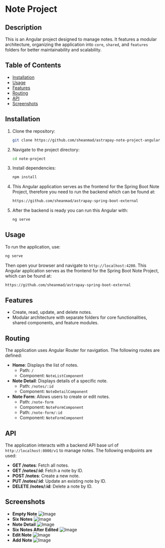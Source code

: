 # Note Project

## Description
This is an Angular project designed to manage notes. It features a modular architecture, organizing the application into `core`, `shared`, and `features` folders for better maintainability and scalability.

## Table of Contents
- [Installation](#installation)
- [Usage](#usage)
- [Features](#features)
- [Routing](#routing)
- [API](#api)
- [Screenshots](#screenshots)

## Installation
1. Clone the repository:
   ```bash
   git clone https://github.com/sheanmad/astrapay-note-project-angular.git
   ```
2. Navigate to the project directory:
   ```bash
   cd note-project
   ```
3. Install dependencies:
   ```bash
   npm install
   ```
4. This Angular application serves as the frontend for the Spring Boot Note Project, therefore you need to run the backend which can be found at:
   ```bash
   https://github.com/sheanmad/astrapay-spring-boot-external
   ```
5. After the backend is ready you can run this Angular with:
   ```bash
   ng serve
   ```

## Usage
To run the application, use:
   ```bash
   ng serve
   ```
Then open your browser and navigate to `http://localhost:4200`.
This Angular application serves as the frontend for the Spring Boot Note Project, which can be found at:
   ```bash
   https://github.com/sheanmad/astrapay-spring-boot-external
   ```

## Features
- Create, read, update, and delete notes.
- Modular architecture with separate folders for core functionalities, shared components, and feature modules.

## Routing
The application uses Angular Router for navigation. The following routes are defined:
- **Home**: Displays the list of notes.
  - Path: `/`
  - Component: `NoteListComponent`
- **Note Detail**: Displays details of a specific note.
  - Path: `/notes/:id`
  - Component: `NoteDetailComponent`
- **Note Form**: Allows users to create or edit notes.
  - Path: `/note-form`
  - Component: `NoteFormComponent`
  - Path: `/note-form/:id`
  - Component: `NoteFormComponent`

## API
The application interacts with a backend API base url of `http://localhost:8000/v1` to manage notes. The following endpoints are used:
- **GET /notes**: Fetch all notes.
- **GET /notes/:id**: Fetch a note by ID.
- **POST /notes**: Create a new note.
- **PUT /notes/:id**: Update an existing note by ID.
- **DELETE /notes/:id**: Delete a note by ID.

## Screenshots
- **Empty Note**
![Image](https://github.com/user-attachments/assets/8a2157f3-46bb-4ec9-a1b0-0a886a5721c7)
- **Six Notes**
![Image](https://github.com/user-attachments/assets/180cc864-209d-4da0-8e6d-908824b97a57)
- **Note Detail**
![Image](https://github.com/user-attachments/assets/0396ede8-5570-4c54-bc6e-221095d65802)
- **Six Notes After Edited**
![Image](https://github.com/user-attachments/assets/e2c89b9e-3bcd-4b6a-9734-70235570091b)
- **Edit Note**
![Image](https://github.com/user-attachments/assets/46a010a4-7741-4532-a478-77e9935aaf75)
- **Add Note**
![Image](https://github.com/user-attachments/assets/0498f936-c483-4c46-ab11-1331c2272701)
